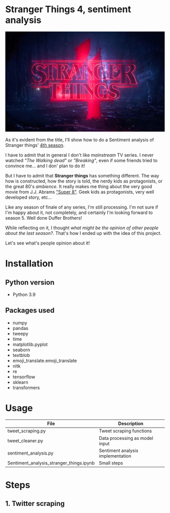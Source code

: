 # Stranger Things 4, sentiment analysis

![](Stranger-Things-saison-4.png)

As it's evident from the title, I'll show how to do a Sentiment analysis of Stranger things' [4th season](https://www.netflix.com/be-fr/title/80057281).

I have to admit that in general I don't like *mainstream* TV series. I never watched *"The Walking dead"* or *"Breaking"*, even if some friends tried to convince me... and I don' plan to do it!

But I have to admit that **Stranger things** has something different. The way how is constructed, how the story is told, the nerdy kids as protagonists, or the great 80's *ambience*. 
It really makes me thing about the very good movie from J.J. Abrams ["Super 8"](https://www.imdb.com/title/tt1650062/). Geek kids as protagonists, very well developed story, etc...

Like any season of finale of any series, I'm still processing. I'm not sure if I'm happy about it, not completely, and certainly I'm looking forward to season 5. Well done Duffer Brothers!

While reflecting on it, I thought *what might be the opinion of other people about the last season?*. That's how I ended up with the idea of this project.

Let's see what's people opinion about it!

# Installation

## Python version
* Python 3.9


## Packages used
* numpy
* pandas
* tweepy
* time
* matplotlib.pyplot
* seaborn
* textblob 
* emoji_translate.emoji_translate 
* nltk
* re
* tensorflow 
* sklearn
* transformers


# Usage
| File                | Description                                                    |
|---------------------|----------------------------------------------------------------|
| tweet_scraping.py         | Tweet scraping functions|
| tweet_cleaner.py         | Data processing as model input|
| sentiment_analysis.py         | Sentiment analysis implementation|
| Sentiment_analysis_stranger_things.ipynb           | Small steps |

# Steps

## 1. Twitter scraping













